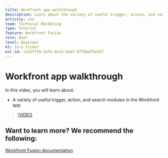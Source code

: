 ```yaml
---
title: Workfront app walkthrough
description: Learn about the variety of useful trigger, action, and search modules in the Workfront app in [!DNL Adobe Workfront Fusion].
activity: use
team: Technical Marketing
type: Tutorial
feature: Workfront Fusion
role: User
level: Beginner
kt: Jira ticket
exl-id: 12e5ff29-2efe-4ce3-b4a7-0778bdf5e427
---
```

# Workfront app walkthrough

In this video, you will learn about:

* A variety of useful trigger, action, and search modules in the Workfront app

>[!VIDEO](https://video.tv.adobe.com/v/335297/?quality=12)


## Want to learn more? We recommend the following:

[Workfront Fusion documentation](https://experienceleague.adobe.com/docs/workfront/using/adobe-workfront-fusion/workfront-fusion-2.html?lang=en)
